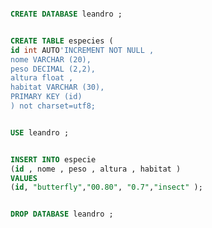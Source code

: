 ```sql 

CREATE DATABASE leandro ; 

``` 

```sql 

CREATE TABLE especies ( 
id int AUTO'INCREMENT NOT NULL ,
nome VARCHAR (20),
peso DECIMAL (2,2),
altura float , 
habitat VARCHAR (30),
PRIMARY KEY (id) 
) not charset=utf8;

``` 
```sql 

USE leandro ; 

``` 

```sql 

INSERT INTO especie 
(id , nome , peso , altura , habitat ) 
VALUES
(id, "butterfly","00.80", "0.7","insect" );

``` 

```sql

DROP DATABASE leandro ;

``` 


